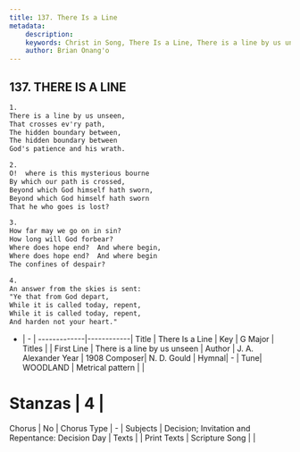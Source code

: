 ```yaml
---
title: 137. There Is a Line
metadata:
    description: 
    keywords: Christ in Song, There Is a Line, There is a line by us unseen, 
    author: Brian Onang'o
---
```



## 137. THERE IS A LINE

```txt
1.
There is a line by us unseen,
That crosses ev'ry path,
The hidden boundary between,
The hidden boundary between
God's patience and his wrath.

2.
O!  where is this mysterious bourne
By which our path is crossed,
Beyond which God himself hath sworn,
Beyond which God himself hath sworn
That he who goes is lost?

3.
How far may we go on in sin?
How long will God forbear?
Where does hope end?  And where begin, 
Where does hope end?  And where begin
The confines of despair?

4.
An answer from the skies is sent:
"Ye that from God depart,
While it is called today, repent,
While it is called today, repent,
And harden not your heart."
```

- |   -  |
-------------|------------|
Title | There Is a Line |
Key | G Major |
Titles |  |
First Line | There is a line by us unseen |
Author | J. A. Alexander
Year | 1908
Composer| N. D. Gould |
Hymnal|  - |
Tune| WOODLAND |
Metrical pattern | |
# Stanzas | 4 |
Chorus | No |
Chorus Type | - |
Subjects | Decision; Invitation and Repentance: Decision Day |
Texts |  |
Print Texts | 
Scripture Song |  |
  
